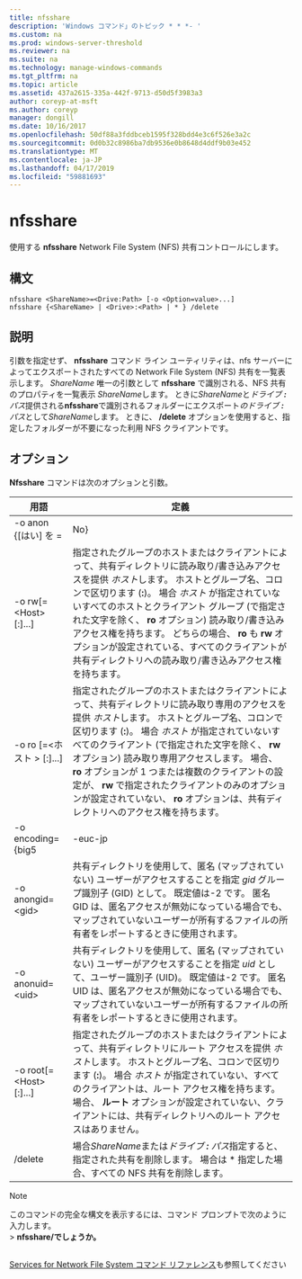 ```yaml
---
title: nfsshare
description: 'Windows コマンド」のトピック * * *- '
ms.custom: na
ms.prod: windows-server-threshold
ms.reviewer: na
ms.suite: na
ms.technology: manage-windows-commands
ms.tgt_pltfrm: na
ms.topic: article
ms.assetid: 437a2615-335a-442f-9713-d50d5f3983a3
author: coreyp-at-msft
ms.author: coreyp
manager: dongill
ms.date: 10/16/2017
ms.openlocfilehash: 50df88a3fddbceb1595f328bdd4e3c6f526e3a2c
ms.sourcegitcommit: 0d0b32c8986ba7db9536e0b8648d4ddf9b03e452
ms.translationtype: MT
ms.contentlocale: ja-JP
ms.lasthandoff: 04/17/2019
ms.locfileid: "59881693"
---
```

# <a name="nfsshare"></a>nfsshare



使用する **nfsshare** Network File System (NFS) 共有コントロールにします。

## <a name="syntax"></a>構文

```
nfsshare <ShareName>=<Drive:Path> [-o <Option=value>...]
nfsshare {<ShareName> | <Drive>:<Path> | * } /delete
```

## <a name="description"></a>説明

引数を指定せず、 **nfsshare** コマンド ライン ユーティリティは、nfs サーバーによってエクスポートされたすべての Network File System (NFS) 共有を一覧表示します。 *ShareName* 唯一の引数として **nfsshare** で識別される、NFS 共有のプロパティを一覧表示 *ShareName*します。 ときに*ShareName*と*ドライブ ***:*** パス*提供される**nfsshare**で識別されるフォルダーにエクスポート*のドライブ ***:*** パス*として*ShareName*します。 ときに、 **/delete** オプションを使用すると、指定したフォルダーが不要になった利用 NFS クライアントです。

## <a name="options"></a>オプション

**Nfsshare** コマンドは次のオプションと引数。

|用語|定義|
|----|----------|
|-o anon {[はい] を = | No}|匿名 (マップされていない) ユーザーが共有ディレクトリにアクセスできるかどうかを指定します。 既定値は **ない**します。|
|-o rw[=\<Host>[:<Host>]...]|指定されたグループのホストまたはクライアントによって、共有ディレクトリに読み取り/書き込みアクセスを提供 *ホスト*します。 ホストとグループ名、コロンで区切ります (**:**)。 場合 *ホスト* が指定されていないすべてのホストとクライアント グループ (で指定された文字を除く、 **ro** オプション) 読み取り/書き込みアクセス権を持ちます。 どちらの場合、 **ro** も **rw** オプションが設定されている、すべてのクライアントが共有ディレクトリへの読み取り/書き込みアクセス権を持ちます。|
|-o ro [=\<ホスト > [:<Host>]...]|指定されたグループのホストまたはクライアントによって、共有ディレクトリに読み取り専用のアクセスを提供 *ホスト*します。 ホストとグループ名、コロンで区切ります (**:**)。 場合 *ホスト* が指定されていないすべてのクライアント (で指定された文字を除く、 **rw** オプション) 読み取り専用アクセスします。 場合、 **ro** オプションが 1 つまたは複数のクライアントの設定が、 **rw** で指定されたクライアントのみのオプションが設定されていない、 **ro** オプションは、共有ディレクトリへのアクセス権を持ちます。|
|-o encoding={big5|-euc-jp|euc-kr|-euc-tw|gb2312-80|ksc5601|シフト jis}|既定のエンコーディングのファイルとディレクトリ名に使用し、使用する場合は、次のいずれかに設定する必要を指定します。</br>-   **big5** (中国語)</br>-   **-euc-jp** (日本語)</br>-   **-euc-kr** (韓国語)</br>-   **-euc-tw** (中国語)</br>-   **gb2312 80** (簡体字中国語)</br>-   **ksc5601** (韓国語)</br>-   **シフト jis** (日本語)</br>オプションである場合は設定された場合、既定のエンコード方式は ANSI ではないか、既定のエンコード方式は、ロケールの英語以外のロケールで構成されているシステム。 指定されたロケールの既定のエンコード スキームを次に示します。</br>日本語。シフト JIS</br>-韓国語:KS_C_5601-1987</br>-簡体字中国語:GB2312-80</br>繁体字中国語:BIG5|
|-o anongid=\<gid>|共有ディレクトリを使用して、匿名 (マップされていない) ユーザーがアクセスすることを指定 *gid* グループ識別子 (GID) として。 既定値は-2 です。 匿名 GID は、匿名アクセスが無効になっている場合でも、マップされていないユーザーが所有するファイルの所有者をレポートするときに使用されます。|
|-o  anonuid=\<uid>|共有ディレクトリを使用して、匿名 (マップされていない) ユーザーがアクセスすることを指定 *uid* として、ユーザー識別子 (UID)。 既定値は-2 です。 匿名 UID は、匿名アクセスが無効になっている場合でも、マップされていないユーザーが所有するファイルの所有者をレポートするときに使用されます。|
|-o root[=\<Host>[:<Host>]...]|指定されたグループのホストまたはクライアントによって、共有ディレクトリにルート アクセスを提供 *ホスト*します。 ホストとグループ名、コロンで区切ります (**:**)。 場合 *ホスト* が指定されていない、すべてのクライアントは、ルート アクセス権を持ちます。 場合、 **ルート** オプションが設定されていない、クライアントには、共有ディレクトリへのルート アクセスはありません。|
|/delete|場合*ShareName*または*ドライブ ***:*** パス*指定すると、指定された共有を削除します。 場合は * 指定した場合、すべての NFS 共有を削除します。|

> [!NOTE]
> このコマンドの完全な構文を表示するには、コマンド プロンプトで次のように入力します。</br>> **nfsshare/でしょうか。**

##

[Services for Network File System コマンド リファレンス](services-for-network-file-system-command-reference.md)も参照してください